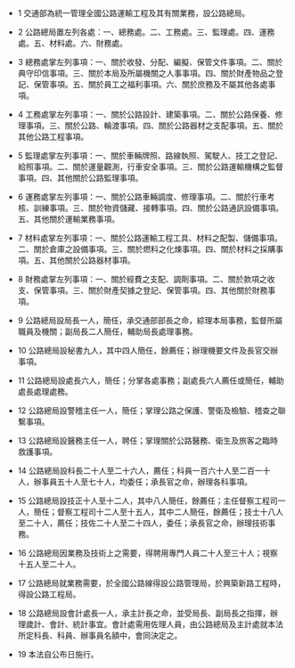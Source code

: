* 1 交通部為統一管理全國公路運輸工程及其有關業務，設公路總局。

* 2 公路總局置左列各處：一、總務處。二、工務處。三、監理處。四、運務處。五、材料處。六、財務處。

* 3 總務處掌左列事項：一、關於收發、分配、編擬、保管文件事項。二、關於典守印信事項。三、關於本局及所屬機關之人事事項。四、關於財產物品之登記、保管事項。五、關於員工之福利事項。六、關於庶務及不屬其他各處事項。

* 4 工務處掌左列事項：一、關於公路設計、建築事項。二、關於公路保養、修理事項。三、關於公路、輪渡事項。四、關於公路器材之支配事項。五、關於其他公路工程事項。

* 5 監理處掌左列事項：一、關於車輛牌照、路線執照、駕駛人、技工之登記、給照事項。二、關於運量觀測，行車安全事項。三、關於公路運輸機構之監督事項。四、其他關於公路監理事項。

* 6 運務處掌左列事項：一、關於公路車輛調度、修理事項。二、關於行車考核、訓練事項。三、關於物資儲藏、接轉事項。四、關於公路通訊設備事項。五、其他關於運輸業務事項。

* 7 材料處掌左列事項：一、關於公路運輸工程工具、材料之配製、儲備事項。二、關於倉庫之設備事項。三、關於燃料之化煉事項。四、關於材料之採購事項。五、其他關於公路器材事項。

* 8 財務處掌左列事項：一、關於經費之支配、調劑事項。二、關於款項之收支、保管事項。三、關於財產契據之登記、保管事項。四、其他關於財務事項。

* 9 公路總局設局長一人，簡任，承交通部部長之命，綜理本局事務，監督所屬職員及機關；副局長二人簡任，輔助局長處理事務。

* 10 公路總局設秘書九人，其中四人簡任，餘薦任；辦理機要文件及長官交辦事項。

* 11 公路總局設處長六人，簡任；分掌各處事務；副處長六人薦任或簡任，輔助處長處理處務。

* 12 公路總局設警稽主任一人，簡任；掌理公路之保護、警衛及檢驗、稽查之聯繫事項。

* 13 公路總局設醫務主任一人，聘任；掌理關於公路醫務、衛生及旅客之臨時救護事項。

* 14 公路總局設科長二十人至二十六人，薦任；科員一百六十人至二百一十人，辦事員五十人至七十人，均委任；承長官之命，辦理各科事項。

* 15 公路總局設技正十人至十二人，其中八人簡任，餘薦任；主任督察工程司一人，簡任；督察工程司十二人至十五人，其中二人簡任，餘薦任；技士十八人至二十人，薦任；技佐二十人至二十四人，委任；承長官之命，辦理技術事務。

* 16 公路總局因業務及技術上之需要，得聘用專門人員二十人至三十人；視察十五人至二十人。

* 17 公路總局就業務需要，於全國公路線得設公路管理局，於興築新路工程時，得設公路工程局。

* 18 公路總局設會計處長一人，承主計長之命，並受局長、副局長之指揮，辦理歲計、會計、統計事宜。會計處需用佐理人員，由公路總局及主計處就本法所定科長、科員、辦事員名額中，會同決定之。

* 19 本法自公布日施行。

